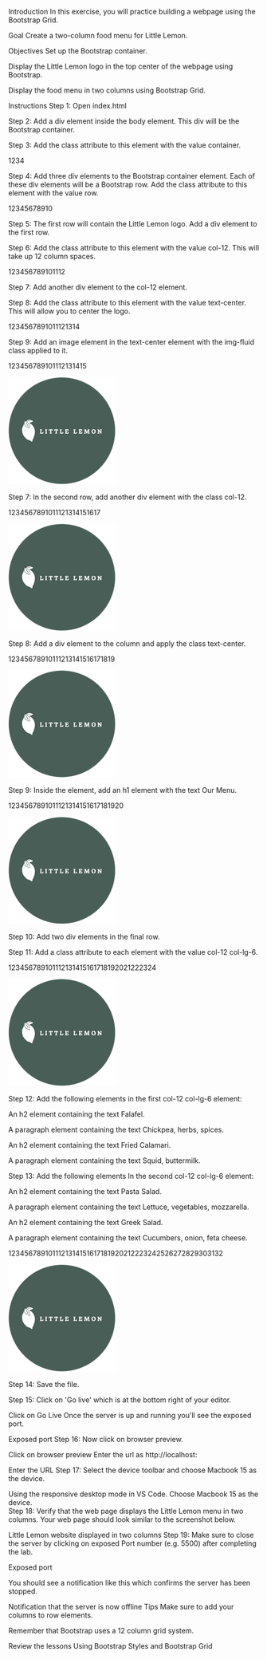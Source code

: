 Introduction
In this exercise, you will practice building a webpage using the Bootstrap Grid.

Goal
Create a two-column food menu for Little Lemon.

Objectives
Set up the Bootstrap container.

Display the Little Lemon logo in the top center of the webpage using Bootstrap.

Display the food menu in two columns using Bootstrap Grid.

Instructions
Step 1: Open index.html

Step 2: Add a div element inside the body element. This div will be the Bootstrap container.

Step 3: Add the class attribute to this element with the value container.

1234
<body>
    <div class="container">
    </div>
</body>
Step 4: Add three div elements to the Bootstrap container element. Each of these div elements will be a Bootstrap row. Add the class attribute to this element with the value row.

12345678910
<body>
    <div class="container">
        <div class="row">
        </div>
        <div class="row">
        </div>
        <div class="row">
        </div>
    </div>
</body>
Step 5: The first row will contain the Little Lemon logo. Add a div element to the first row. 

Step 6: Add the class attribute to this element with the value col-12. This will take up 12 column spaces.

123456789101112
<body>
    <div class="container">
        <div class="row">
            <div class="col-12">
            </div>
        </div>
        <div class="row">
        </div>
        <div class="row">
        </div>

Step 7: Add another div element to the col-12 element.

Step 8: Add the class attribute to this element with the value text-center. This will allow you to center the logo.

1234567891011121314
<body>
    <div class="container">
        <div class="row">
            <div class="col-12">
                <div class="text-center">
                </div>
            </div>
        </div>
        <div class="row">
        </div>

Step 9: Add an image element in the text-center element with the img-fluid class applied to it.

123456789101112131415
<body>
    <div class="container">
        <div class="row">
            <div class="col-12">
                <div class="text-center">
                    <img src="logo.png" class="img-fluid">
                </div>
            </div>
        </div>
        <div class="row">

Step 7: In the second row, add another div element with the class col-12.

1234567891011121314151617
<body>
    <div class="container">
        <div class="row">
            <div class="col-12">
                <div class="text-center">
                    <img src="logo.png" class="img-fluid">
                </div>
            </div>
        </div>
        <div class="row">

Step 8: Add a div element to the column and apply the class text-center.

12345678910111213141516171819
<body>
    <div class="container">
        <div class="row">
            <div class="col-12">
                <div class="text-center">
                    <img src="logo.png" class="img-fluid">
                </div>
            </div>
        </div>
        <div class="row">

Step 9: Inside the element, add an h1 element with the text Our Menu.

1234567891011121314151617181920
<body>
    <div class="container">
        <div class="row">
            <div class="col-12">
                <div class="text-center">
                    <img src="logo.png" class="img-fluid">
                </div>
            </div>
        </div>
        <div class="row">

Step 10: Add two div elements in the final row.

Step 11: Add a class attribute to each element with the value col-12 col-lg-6.

123456789101112131415161718192021222324
<body>
    <div class="container">
        <div class="row">
            <div class="col-12">
                <div class="text-center">
                    <img src="logo.png" class="img-fluid">
                </div>
            </div>
        </div>
        <div class="row">

Step 12: Add the following elements in the first col-12 col-lg-6 element:

An h2 element containing the text Falafel.

A paragraph element containing the text Chickpea, herbs, spices.

An h2 element containing the text Fried Calamari.

A paragraph element containing the text Squid, buttermilk.

Step 13: Add the following elements In the second col-12 col-lg-6 element:

An h2 element containing the text Pasta Salad.

A paragraph element containing the text Lettuce, vegetables, mozzarella.

An h2 element containing the text Greek Salad.

A paragraph element containing the text Cucumbers, onion, feta cheese.

1234567891011121314151617181920212223242526272829303132
<body>
    <div class="container">
        <div class="row">
            <div class="col-12">
                <div class="text-center">
                    <img src="logo.png" class="img-fluid">
                </div>
            </div>
        </div>
        <div class="row">

Step 14: Save the file.

Step 15: Click on 'Go live' which is at the bottom right of your editor.

Click on Go Live
Once the server is up and running you'll see the exposed port.

Exposed port
Step 16: Now click on browser preview.

Click on browser preview
Enter the url as http://localhost:<exposed port>

Enter the URL
Step 17: Select the device toolbar and choose Macbook 15 as the device.

Using the responsive desktop mode in VS Code. Choose Macbook 15 as the device.  
Step 18: Verify that the web page displays the Little Lemon menu in two columns. Your web page should look similar to the screenshot below.

Little Lemon website displayed in two columns
Step 19: Make sure to close the server by clicking on exposed Port number (e.g. 5500) after completing the lab.

Exposed port

You should see a notification like this which confirms the server has been stopped.

Notification that the server is now offline
Tips
Make sure to add your columns to row elements.

Remember that Bootstrap uses a 12 column grid system.

Review the lessons Using Bootstrap Styles and Bootstrap Grid
